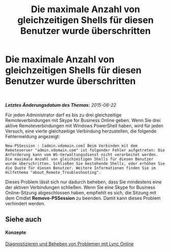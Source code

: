 ﻿---
title: Die maximale Anzahl von gleichzeitigen Shells für diesen Benutzer wurde überschritten
TOCTitle: Die maximale Anzahl von gleichzeitigen Shells für diesen Benutzer wurde überschritten
ms:assetid: b309efe8-a214-41ea-a345-93e6a36e0cb1
ms:mtpsurl: https://technet.microsoft.com/de-de/library/Dn362837(v=OCS.15)
ms:contentKeyID: 56269338
ms.date: 06/01/2017
mtps_version: v=OCS.15
ms.translationtype: HT
---

# Die maximale Anzahl von gleichzeitigen Shells für diesen Benutzer wurde überschritten

 

_**Letztes Änderungsdatum des Themas:** 2015-06-22_

Für jeden Administrator darf es bis zu drei gleichzeitige Remoteverbindungen mit Skype for Business Online geben. Wenn Sie drei aktive Remoteverbindungen mit Windows PowerShell haben, wird für jeden Versuch, eine vierte gleichzeitige Verbindung herzustellen, die folgende Fehlermeldung angezeigt:

    New-PSSession : [admin.vdomain.com] Beim Verbinden mit dem Remoteserver "admin.vdomain.com" ist folgender Fehler aufgetreten: Die Anforderung kann vom WS-Verwaltungsdienst nicht verarbeitet werden. Die maximale Anzahl von gleichzeitigen Shells für diesen Benutzer wurde überschritten. Schließen Sie bestehende Shells, oder erhöhen Sie die Quote für diesen Benutzer. Weitere Informationen finden Sie im Hilfethema "about_Remote_Troubleshooting".

Dieses Problem lässt sich nur dadurch beheben, dass Sie mindestens eine der aktiven Verbindungen schließen. Wenn Sie eine Skype for Business Online-Sitzung abgeschlossen haben, empfiehlt es sich, die Sitzung mit dem Cmdlet **Remove-PSSession** zu beenden. Damit kann dieses Problem verhindert werden.

## Siehe auch

#### Konzepte

[Diagnostizieren und Beheben von Problemen mit Lync Online](diagnosing-and-resolving-connection-problems-with-skype-for-business-online.md)

